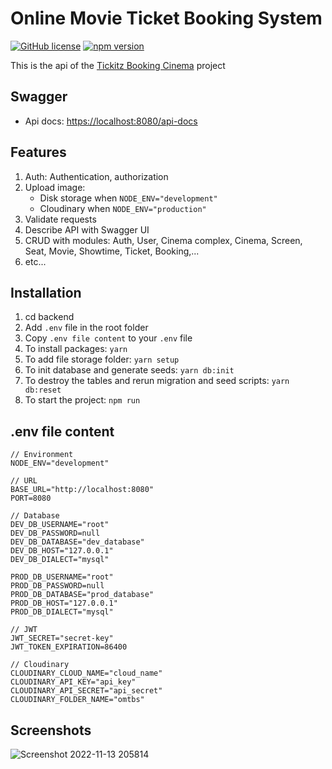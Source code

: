# Online Movie Ticket Booking System

[![GitHub license](https://img.shields.io/badge/license-MIT-blue.svg)](https://github.com/facebook/react/blob/master/LICENSE) [![npm version](https://img.shields.io/npm/v/react.svg?style=flat)](https://www.npmjs.com/package/react)

This is the api of the [Tickitz Booking Cinema](https://github.com/minhducnt/cinema-booking) project

## Swagger

- Api docs: <https://localhost:8080/api-docs>

## Features

1. Auth: Authentication, authorization
2. Upload image:
   - Disk storage when `NODE_ENV="development"`
   - Cloudinary when `NODE_ENV="production"`
3. Validate requests
4. Describe API with Swagger UI
5. CRUD with modules: Auth, User, Cinema complex, Cinema, Screen, Seat, Movie, Showtime, Ticket, Booking,...
6. etc...

## Installation

1. cd backend
2. Add `.env` file in the root folder
3. Copy `.env file content` to your `.env` file
4. To install packages: `yarn`
5. To add file storage folder: `yarn setup`
6. To init database and generate seeds: `yarn db:init`
7. To destroy the tables and rerun migration and seed scripts: `yarn db:reset`
8. To start the project: `npm run`

## .env file content

```text
// Environment
NODE_ENV="development"

// URL
BASE_URL="http://localhost:8080"
PORT=8080

// Database
DEV_DB_USERNAME="root"
DEV_DB_PASSWORD=null
DEV_DB_DATABASE="dev_database"
DEV_DB_HOST="127.0.0.1"
DEV_DB_DIALECT="mysql"

PROD_DB_USERNAME="root"
PROD_DB_PASSWORD=null
PROD_DB_DATABASE="prod_database"
PROD_DB_HOST="127.0.0.1"
PROD_DB_DIALECT="mysql"

// JWT
JWT_SECRET="secret-key"
JWT_TOKEN_EXPIRATION=86400

// Cloudinary
CLOUDINARY_CLOUD_NAME="cloud_name"
CLOUDINARY_API_KEY="api_key"
CLOUDINARY_API_SECRET="api_secret"
CLOUDINARY_FOLDER_NAME="omtbs"
```

## Screenshots

![Screenshot 2022-11-13 205814](https://user-images.githubusercontent.com/25291460/201526109-1b50848c-121c-4e15-b602-117e11b4b773.png)
